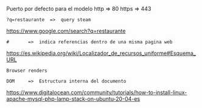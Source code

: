 Puerto por defecto para el modelo
    http    =>  80
    https   =>  443

    ?q=restaurante  =>  query steam
https://www.google.com/search?q=restaurante

    #       =>  indica referencias dentro de una misma pagina web
https://es.wikipedia.org/wiki/Localizador_de_recursos_uniforme#Esquema_URL

    Browser renders 

    DOM     =>  Estructura interna del documento
    
https://www.digitalocean.com/community/tutorials/how-to-install-linux-apache-mysql-php-lamp-stack-on-ubuntu-20-04-es
